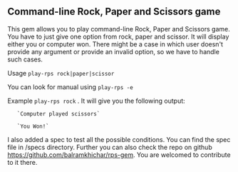 ## Command-line Rock, Paper and Scissors game

This gem allows you to play command-line Rock, Paper and Scissors game. You have to just give one option from rock, paper and scissor. It will display either you or computer won. There might be a case in which user doesn't provide any argument or provide an invalid option, so we have to handle such cases.

Usage `play-rps rock|paper|scissor`

You can look for manual using `play-rps -e`

Example `play-rps rock` . It will give you the following output:

       `Computer played scissors`

       `You Won!`

I also added a spec to test all the possible conditions. You can find the spec file in /specs directory. Further you can also check the repo on github https://github.com/balramkhichar/rps-gem. You are welcomed to contribute to it there.
